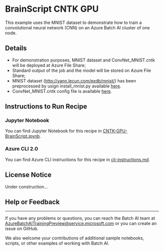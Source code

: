 # BrainScript CNTK GPU

This example uses the MNIST dataset to demonstrate how to train a convolutional neural network (CNN) on an Azure Batch AI cluster of one node.

## Details

- For demonstration purposes, MNIST dataset and ConvNet_MNIST.cntk will be deployed at Azure File Share;
- Standard output of the job and the model will be stored on Azure File Share;
- MNIST dataset (http://yann.lecun.com/exdb/mnist/) has been preprocessed by usign install_mnist.py available [here](https://batchaisamples.blob.core.windows.net/samples/mnist_dataset.zip?st=2017-09-29T18%3A29%3A00Z&se=2099-12-31T08%3A00%3A00Z&sp=rl&sv=2016-05-31&sr=c&sig=PmhL%2BYnYAyNTZr1DM2JySvrI12e%2F4wZNIwCtf7TRI%2BM%3D).
- ConvNet_MNIST.cntk config file is available [here](./ConvNet_MNIST.cntk). 

## Instructions to Run Recipe

### Jupyter Notebook

You can find Jupyter Notebook for this recipe in [CNTK-GPU-BrainScript.ipynb](./CNTK-GPU-BrainScript.ipynb).

### Azure CLI 2.0

You can find Azure CLI instructions for this recipe in [cli-instructions.md](./cli-instructions.md).

## License Notice

Under construction...

## Help or Feedback
--------------------
If you have any problems or questions, you can reach the Batch AI team at [AzureBatchAITrainingPreview@service.microsoft.com](mailto:AzureBatchAITrainingPreview@service.microsoft.com) or you can create an issue on GitHub.

We also welcome your contributions of additional sample notebooks, scripts, or other examples of working with Batch AI.
